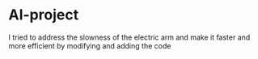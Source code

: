 # AI-project
I tried to address the slowness of the electric arm and make it faster and more efficient by modifying and adding the code
